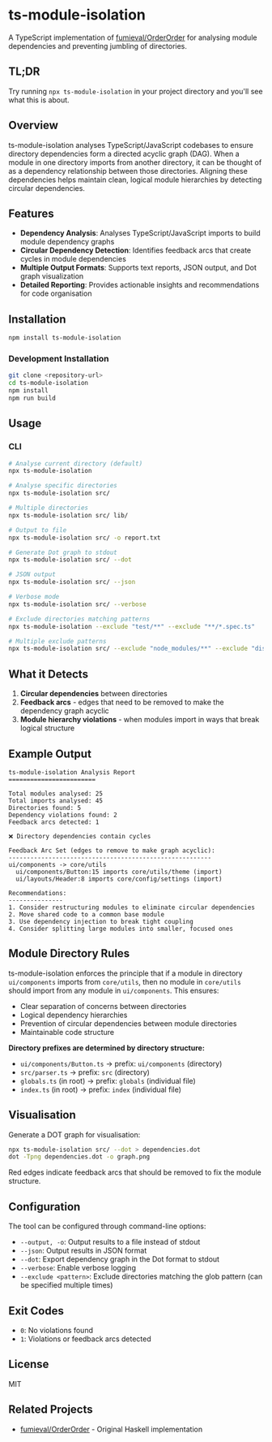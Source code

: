 # ts-module-isolation

A TypeScript implementation of [fumieval/OrderOrder](https://github.com/fumieval/OrderOrder) for analysing module dependencies and preventing jumbling of directories.

## TL;DR

Try running `npx ts-module-isolation` in your project directory and you'll see what this is about.

## Overview

ts-module-isolation analyses TypeScript/JavaScript codebases to ensure directory dependencies form a directed acyclic graph (DAG). When a module in one directory imports from another directory, it can be thought of as a dependency relationship between those directories. Aligning these dependencies helps maintain clean, logical module hierarchies by detecting circular dependencies.

## Features

- **Dependency Analysis**: Analyses TypeScript/JavaScript imports to build module dependency graphs
- **Circular Dependency Detection**: Identifies feedback arcs that create cycles in module dependencies
- **Multiple Output Formats**: Supports text reports, JSON output, and Dot graph visualization
- **Detailed Reporting**: Provides actionable insights and recommendations for code organisation

## Installation

```bash
npm install ts-module-isolation
```

### Development Installation

```bash
git clone <repository-url>
cd ts-module-isolation
npm install
npm run build
```

## Usage

### CLI

```bash
# Analyse current directory (default)
npx ts-module-isolation

# Analyse specific directories
npx ts-module-isolation src/

# Multiple directories
npx ts-module-isolation src/ lib/

# Output to file
npx ts-module-isolation src/ -o report.txt

# Generate Dot graph to stdout
npx ts-module-isolation src/ --dot

# JSON output
npx ts-module-isolation src/ --json

# Verbose mode
npx ts-module-isolation src/ --verbose

# Exclude directories matching patterns
npx ts-module-isolation --exclude "test/**" --exclude "**/*.spec.ts"

# Multiple exclude patterns
npx ts-module-isolation src/ --exclude "node_modules/**" --exclude "dist/**"
```

## What it Detects

1. **Circular dependencies** between directories
2. **Feedback arcs** - edges that need to be removed to make the dependency graph acyclic  
3. **Module hierarchy violations** - when modules import in ways that break logical structure

## Example Output

```
ts-module-isolation Analysis Report
========================

Total modules analysed: 25
Total imports analysed: 45
Directories found: 5
Dependency violations found: 2
Feedback arcs detected: 1

❌ Directory dependencies contain cycles

Feedback Arc Set (edges to remove to make graph acyclic):
--------------------------------------------------------
ui/components -> core/utils
  ui/components/Button:15 imports core/utils/theme (import)
  ui/layouts/Header:8 imports core/config/settings (import)

Recommendations:
---------------
1. Consider restructuring modules to eliminate circular dependencies
2. Move shared code to a common base module
3. Use dependency injection to break tight coupling
4. Consider splitting large modules into smaller, focused ones
```

## Module Directory Rules

ts-module-isolation enforces the principle that if a module in directory `ui/components` imports from `core/utils`, then no module in `core/utils` should import from any module in `ui/components`. This ensures:

- Clear separation of concerns between directories
- Logical dependency hierarchies  
- Prevention of circular dependencies between module directories
- Maintainable code structure

**Directory prefixes are determined by directory structure:**
- `ui/components/Button.ts` → prefix: `ui/components` (directory)
- `src/parser.ts` → prefix: `src` (directory)
- `globals.ts` (in root) → prefix: `globals` (individual file)
- `index.ts` (in root) → prefix: `index` (individual file)

## Visualisation

Generate a DOT graph for visualisation:

```bash
npx ts-module-isolation src/ --dot > dependencies.dot
dot -Tpng dependencies.dot -o graph.png
```

Red edges indicate feedback arcs that should be removed to fix the module structure.

## Configuration

The tool can be configured through command-line options:

- `--output, -o`: Output results to a file instead of stdout
- `--json`: Output results in JSON format
- `--dot`: Export dependency graph in the Dot format to stdout
- `--verbose`: Enable verbose logging
- `--exclude <pattern>`: Exclude directories matching the glob pattern (can be specified multiple times)

## Exit Codes

- `0`: No violations found
- `1`: Violations or feedback arcs detected

## License

MIT

## Related Projects

- [fumieval/OrderOrder](https://github.com/fumieval/OrderOrder) - Original Haskell implementation
